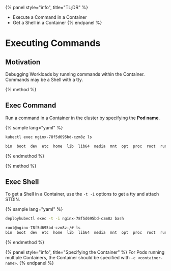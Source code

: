 {% panel style="info", title="TL;DR" %}
- Execute a Command in a Container
- Get a Shell in a Container
{% endpanel %}

# Executing Commands

## Motivation

Debugging Workloads by running commands within the Container.  Commands may be a Shell with
a tty.

{% method %}
## Exec Command

Run a command in a Container in the cluster by specifying the **Pod name**.

{% sample lang="yaml" %}

```bash
kubectl exec nginx-78f5d695bd-czm8z ls
```

```bash
bin  boot  dev	etc  home  lib	lib64  media  mnt  opt	proc  root  run  sbin  srv  sys  tmp  usr  var
```

{% endmethod %}

{% method %}
## Exec Shell

To get a Shell in a Container, use the `-t -i` options to get a tty and attach STDIN.

{% sample lang="yaml" %}

```bash
deploykubectl exec -t -i nginx-78f5d695bd-czm8z bash
```

```bash
root@nginx-78f5d695bd-czm8z:/# ls
bin  boot  dev	etc  home  lib	lib64  media  mnt  opt	proc  root  run  sbin  srv  sys  tmp  usr  var
```

{% endmethod %}

{% panel style="info", title="Specifying the Container" %}
For Pods running multiple Containers, the Container should be specified with `-c <container-name>`.
{% endpanel %}
